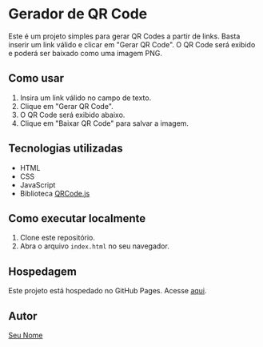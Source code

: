 # Gerador de QR Code

Este é um projeto simples para gerar QR Codes a partir de links. Basta inserir um link válido e clicar em "Gerar QR Code". O QR Code será exibido e poderá ser baixado como uma imagem PNG.

## Como usar
1. Insira um link válido no campo de texto.
2. Clique em "Gerar QR Code".
3. O QR Code será exibido abaixo.
4. Clique em "Baixar QR Code" para salvar a imagem.

## Tecnologias utilizadas
- HTML
- CSS
- JavaScript
- Biblioteca [QRCode.js](https://davidshimjs.github.io/qrcodejs/)

## Como executar localmente
1. Clone este repositório.
2. Abra o arquivo `index.html` no seu navegador.

## Hospedagem
Este projeto está hospedado no GitHub Pages. Acesse [aqui](https://BrunoPelegrini27.github.io/gerador-qrcode/).

## Autor
[Seu Nome](https://github.com/BrunoPelegrini27)
